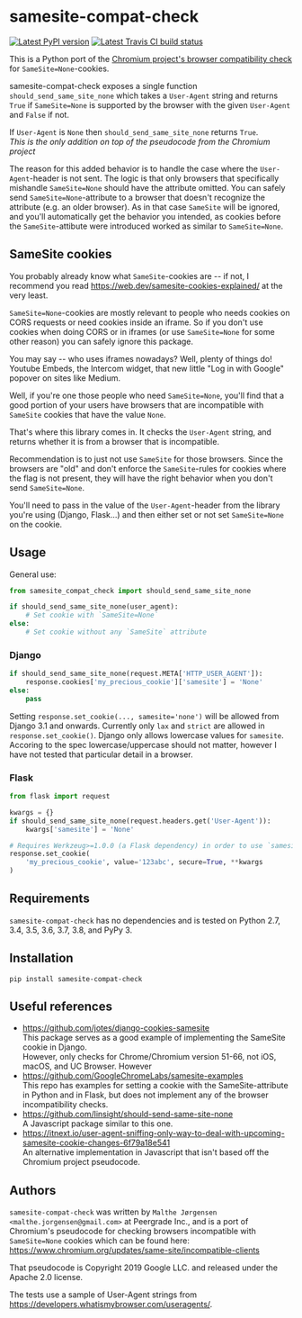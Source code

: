 samesite-compat-check
=====================

[![Latest PyPI version](https://img.shields.io/pypi/v/samesite-compat-check.svg)](https://pypi.python.org/pypi/samesite-compat-check)
[![Latest Travis CI build status](https://travis-ci.org/peergradeio/samesite-compat-check.png)](https://travis-ci.org/peergradeio/samesite-compat-check)

This is a Python port of the [Chromium project's browser compatibility check] for `SameSite=None`-cookies.

samesite-compat-check exposes a single function `should_send_same_site_none`
which takes a `User-Agent` string and returns `True` if `SameSite=None` is
supported by the browser with the given `User-Agent` and `False` if not.

If `User-Agent` is `None` then `should_send_same_site_none` returns `True`.  
_This is the only addition on top of the pseudocode from the Chromium project_

The reason for this added behavior is to handle the case where the
`User-Agent`-header is not sent. The logic is that only  browsers that
specifically mishandle `SameSite=None` should have the attribute omitted. You
can safely send `SameSite=None`-attribute to a browser that doesn't recognize
the attribute (e.g. an older browser). As in that case `SameSite` will be
ignored, and you'll automatically get the behavior you intended, as cookies
before the `SameSite`-attibute were introduced worked as similar to
`SameSite=None`.

SameSite cookies
----------------
You probably already know what `SameSite`-cookies are -- if not, I recommend you
read <https://web.dev/samesite-cookies-explained/> at the very least.

`SameSite=None`-cookies are mostly relevant to people who needs cookies on CORS
requests or need cookies inside an iframe. So if you don't use cookies when
doing CORS or in iframes (or use `SameSite=None` for some other reason) you
can safely ignore this package.

You may say -- who uses iframes nowadays? Well, plenty of things do!
Youtube Embeds, the Intercom widget, that new little "Log in with Google"
popover on sites like Medium.

Well, if you're one those people who need `SameSite=None`, you'll find that a
good portion of your users have browsers that are incompatible with `SameSite`
cookies that have the value `None`.

That's where this library comes in. It checks the `User-Agent` string, and returns
whether it is from a browser that is incompatible. 

Recommendation is to just not use `SameSite` for those browsers. Since the
browsers are "old" and don't enforce the `SameSite`-rules for cookies where
the flag is not present, they will have the right behavior when you don't send
`SameSite=None`.

You'll need to pass in the value of the `User-Agent`-header from the library
you're using (Django, Flask...) and then either set or not set `SameSite=None`
on the cookie.

[Chromium project's browser compatibility check]: https://www.chromium.org/updates/same-site/incompatible-clients

Usage
-----
General use:

```python
from samesite_compat_check import should_send_same_site_none

if should_send_same_site_none(user_agent):
    # Set cookie with `SameSite=None`
else:
    # Set cookie without any `SameSite` attribute
```

### Django

```python
if should_send_same_site_none(request.META['HTTP_USER_AGENT']):
    response.cookies['my_precious_cookie']['samesite'] = 'None'
else:
    pass
```

Setting `response.set_cookie(..., samesite='none')` will be allowed from
Django 3.1 and onwards. Currently only `lax` and `strict` are allowed in
`response.set_cookie()`. Django only allows lowercase values for `samesite`.
Accoring to the spec lowercase/uppercase should not matter, however I have not
tested that particular detail in a browser.

### Flask

```python
from flask import request

kwargs = {}
if should_send_same_site_none(request.headers.get('User-Agent')):
    kwargs['samesite'] = 'None'

# Requires Werkzeug>=1.0.0 (a Flask dependency) in order to use `samesite` 
response.set_cookie(
    'my_precious_cookie', value='123abc', secure=True, **kwargs
)
```

Requirements
------------
`samesite-compat-check` has no dependencies and is tested on
Python 2.7, 3.4, 3.5, 3.6, 3.7, 3.8, and PyPy 3.

Installation
------------

    pip install samesite-compat-check
    
Useful references
----------------
* <https://github.com/jotes/django-cookies-samesite>  
  This package serves as a good example of implementing the SameSite cookie in Django.  
  However, only checks for Chrome/Chromium version 51-66, not iOS, macOS, and UC Browser.
  However 
* <https://github.com/GoogleChromeLabs/samesite-examples>  
  This repo has examples for setting a cookie with the SameSite-attribute in Python and in Flask,
  but does not implement any of the browser incompatibility checks.
* <https://github.com/linsight/should-send-same-site-none>  
  A Javascript package similar to this one.
* <https://itnext.io/user-agent-sniffing-only-way-to-deal-with-upcoming-samesite-cookie-changes-6f79a18e541>  
  An alternative implementation in Javascript that isn't based off the Chromium project pseudocode.

Authors
-------
`samesite-compat-check` was written by `Malthe Jørgensen <malthe.jorgensen@gmail.com>` at Peergrade Inc.,
and is a port of Chromium's pseudocode for checking browsers incompatible with `SameSite=None` cookies
which can be found here:
<https://www.chromium.org/updates/same-site/incompatible-clients>

That pseudocode is Copyright 2019 Google LLC. and released under the Apache 2.0
license.

The tests use a sample of User-Agent strings from <https://developers.whatismybrowser.com/useragents/>.

